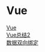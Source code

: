 <!-- docs/_sidebar.md -->

# Vue

  <a href='#/works/Vue/Vue.md'>Vue</a></br>
  <a href='#/works/Vue/Vue总结2.md'>Vue总结2</a></br>
  <a href='#/works/Vue/数据双向绑定.md'>数据双向绑定</a>

  



